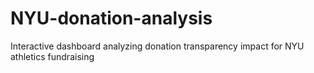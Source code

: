 # NYU-donation-analysis
Interactive dashboard analyzing donation transparency impact for NYU athletics fundraising
